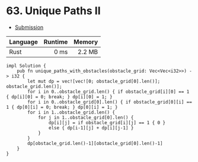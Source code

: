 # 63. Unique Paths II
- [Submission](https://leetcode.com/submissions/detail/1251610592/)

| Language | Runtime | Memory |
| :-       |       -:|      -:|
| Rust | 0 ms | 2.2 MB |
```
impl Solution {
    pub fn unique_paths_with_obstacles(obstacle_grid: Vec<Vec<i32>>) -> i32 {
        let mut dp = vec![vec![0; obstacle_grid[0].len()]; obstacle_grid.len()];
        for i in 0..obstacle_grid.len() { if obstacle_grid[i][0] == 1 { dp[i][0] = 0; break; } dp[i][0] = 1; }
        for i in 0..obstacle_grid[0].len() { if obstacle_grid[0][i] == 1 { dp[0][i] = 0; break; } dp[0][i] = 1; }
        for i in 1..obstacle_grid.len() {
            for j in 1..obstacle_grid[0].len() {
                dp[i][j] = if obstacle_grid[i][j] == 1 { 0 }
                else { dp[i-1][j] + dp[i][j-1] }
            }
        }
        dp[obstacle_grid.len()-1][obstacle_grid[0].len()-1]
    }
}
```
